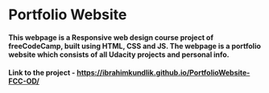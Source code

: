 # Portfolio Website

#### This webpage is a Responsive web design course project of freeCodeCamp, built using HTML, CSS and JS. The webpage is a portfolio website which consists of all Udacity projects and personal info.

#### Link to the project - https://ibrahimkundlik.github.io/PortfolioWebsite-FCC-OD/

